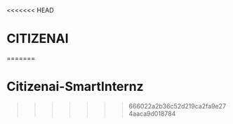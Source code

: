 <<<<<<< HEAD
# CITIZENAI
=======
# Citizenai-SmartInternz
>>>>>>> 666022a2b36c52d219ca2fa9e274aaca9d018784
